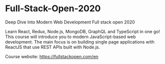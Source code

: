 # Full-Stack-Open-2020

Deep Dive Into Modern Web Development
Full stack open 2020

Learn React, Redux, Node.js, MongoDB, GraphQL and TypeScript in one go! This course will introduce you to modern JavaScript-based web development. The main focus is on building single page applications with ReactJS that use REST APIs built with Node.js.

Course website: https://fullstackopen.com/en
